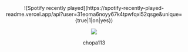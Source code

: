 <div id="header" align="center">
![Spotify recently played](https://spotify-recently-played-readme.vercel.app/api?user=31eoma6noyy67k4tpwfqxi52qsge&unique={true|1|on|yes})
  <p></p>
<img src="https://media.tenor.com/MSaZhCBPynQAAAAC/blue-lock-anime.gif">
  <p>chopa113</p>
</div>
